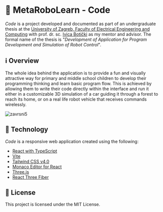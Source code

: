 # 🤖 MetaRoboLearn - Code
_Code_  is a project developed and documented as part of an undergraduate thesis at the [University of Zagreb, Faculty of Electrical Engineering and Computing](https://www.fer.unizg.hr/) with prof. dr. sc. [Ivica Botički](https://www.fer.unizg.hr/ivica.boticki) as my mentor and advisor. The formal name of the thesis is "_Development of Application for Program Development and Simulation of Robot Control_".

## ℹ️ Overview
The whole idea behind the application is to provide a fun and visually attractive way for primary and middle school children to develop their programming thinking and learn basic program flow. This is achieved by allowing them to write their code directly within the interface and run it either in a customizable 3D simulation of a car guiding it through a forest to reach its home, or on a real life robot vehicle that receives commands wirelessly.

![zavrsni5](https://github.com/user-attachments/assets/a56776e0-8002-46d2-a32b-7db8a9150031)

## 🚀 Technology
_Code_ is a responsive web application created using the following:
 - [React with TypeScript](https://react.dev/)
 - [Vite](https://vite.dev/)
 - [Tailwind CSS v4.0](https://tailwindcss.com/)
 - [Monaco Editor for React](https://www.npmjs.com/package/@monaco-editor/react)
 - [Three.js](https://threejs.org/)
 - [React Three Fiber](https://r3f.docs.pmnd.rs/getting-started/introduction)

## 📝 License
This project is licensed under the MIT License.
